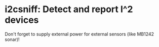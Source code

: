 # i2csniff: Detect and report I^2 devices 

Don't forget to supply external power for external sensors (like MB1242 sonar)!
